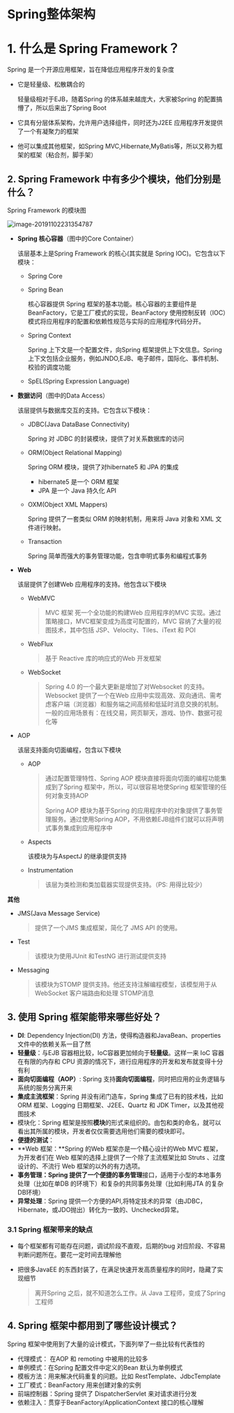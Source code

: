# Spring整体架构

# 1. 什么是 Spring Framework？

Spring 是一个开源应用框架，旨在降低应用程序开发的复杂度

- 它是轻量级、松散耦合的

  轻量级相对于EJB，随着Spring 的体系越来越庞大，大家被Spring 的配置搞懵了，所以后来出了Spring Boot

- 它具有分层体系架构，允许用户选择组件，同时还为J2EE 应用程序开发提供了一个有凝聚力的框架

- 他可以集成其他框架，如Spring MVC,Hibernate,MyBatis等，所以又称为框架的框架（粘合剂，脚手架）

## 2. Spring Framework 中有多少个模块，他们分别是什么？

Spring Framework 的模块图

![image-20191102231354787](https://gitee.com/zszdevelop/blogimage/raw/master/img/image-20191102231354787.png)

- **Spring 核心容器**（图中的Core Container）

  该层基本上是Spring Framework 的核心(其实就是 Spring IOC)。它包含以下模块：

  - Spring Core

  - Spring Bean

    核心容器提供 Spring 框架的基本功能。核心容器的主要组件是BeanFactory，它是工厂模式的实现，BeanFactory 使用控制反转（IOC）模式将应用程序的配置和依赖性规范与实际的应用程序代码分开。

  - Spring Context

    Spring 上下文是一个配置文件，向Spring 框架提供上下文信息。Spring 上下文包括企业服务，例如JNDO,EJB、电子邮件，国际化、事件机制、校验的调度功能

  - SpEL(Spring Expression Language)

- **数据访问**（图中的Data Access）

  该层提供与数据库交互的支持。它包含以下模块：

  - JDBC(Java DataBase Connectivity)

    Spring 对 JDBC 的封装模块，提供了对关系数据库的访问

  - ORM(Object Relational Mapping)

    Spring ORM 模块，提供了对hibernate5 和 JPA 的集成

    - hibernate5 是一个 ORM 框架
    - JPA 是一个 Java 持久化 API

  - OXM(Object XML Mappers)

    Spring 提供了一套类似 ORM 的映射机制，用来将 Java 对象和 XML 文件进行映射。

  - Transaction

    Spring 简单而强大的事务管理功能，包含申明式事务和编程式事务

- **Web**

  该层提供了创建Web 应用程序的支持。他包含以下模块

  - WebMVC 

    >MVC 框架 死一个全功能的构建Web 应用程序的MVC 实现。通过策略接口，MVC框架变成为高度可配置的，MVC 容纳了大量的视图技术，其中包括 JSP、Velocity、Tiles、iText 和 POI

  - WebFlux

    >基于 Reactive 库的响应式的Web 开发框架
  
  - WebSocket
  
    >Spring 4.0 的一个最大更新是增加了对Websocket 的支持。Websocket 提供了一个在Web 应用中实现高效、双向通讯、需考虑客户端（浏览器）和服务端之间高频和低延时消息交换的机制。一般的应用场景有：在线交易，网页聊天，游戏、协作、数据可视化等
  
- AOP

  该层支持面向切面编程，包含以下模块

  - AOP

    >通过配置管理特性、Spring AOP 模块直接将面向切面的编程功能集成到了Spring 框架中，所以，可以很容易地使Spring 框架管理的任何对象支持AOP
    >
    >Spring AOP 模块为基于Spring 的应用程序中的对象提供了事务管理服务。通过使用Spring AOP，不用依赖EJB组件们就可以将声明式事务集成到应用程序中

  - Aspects

    该模块为与AspectJ 的继承提供支持

  - Instrumentation

    >该层为类检测和类加载器实现提供支持。（PS: 用得比较少）

**其他**

- JMS(Java Message Service)

  >提供了一个JMS 集成框架，简化了 JMS API 的使用。

- Test

  >该模块为使用JUnit 和TestNG 进行测试提供支持

- Messaging

  >该模块为STOMP 提供支持。他还支持注解编程模型，该模型用于从WebSocket 客户端路由和处理 STOMP消息

## 3. 使用 Spring 框架能带来哪些好处？

- **DI**: Dependency Injection(DI) 方法，使得构造器和JavaBean、properties 文件中的依赖关系一目了然
- **轻量级**：与EJB 容器相比较，IoC容器更加倾向于**轻量级**。这样一来 IoC 容器在有限的内存和 CPU 资源的情况下，进行应用程序的开发和发布就变得十分有利
- **面向切面编程（AOP）**: Spring 支持**面向切面编程**，同时把应用的业务逻辑与系统的服务分离开来
- **集成主流框架**：Spring 并没有闭门造车，Spring 集成了已有的技术栈，比如ORM 框架、Logging 日期框架、J2EE、Quartz 和 JDK Timer，以及其他视图技术
- 模块化：Spring 框架是按照**模块**的形式来组织的。由包和类的命名，就可以看出其所属的模块，开发者仅仅需要选用他们需要的模块即可。
- **便捷的测试**：
- **Web 框架：**Spring 的Web 框架亦是一个精心设计的Web MVC 框架，为开发者们在 Web 框架的选择上提供了一个除了主流框架比如 Struts 、过度设计的、不流行 Web 框架的以外的有力选项。
- **事务管理：**Spring 提供了一个便捷的**事务管理**接口，适用于小型的本地事务处理（比如在单DB 的环境下）和复杂的共同事务处理（比如利用JTA 的复杂DB环境）
- **异常处理**：Spring 提供一个方便的API,将特定技术的异常（由JDBC，Hibernate，或JDO抛出）转化为一致的、Unchecked异常。

### 3.1 Spring 框架带来的缺点

- 每个框架都有可能存在问题，调试阶段不直观，后期的bug 对应阶段、不容易判断问题所在。要花一定时间去理解他

- 把很多JavaEE 的东西封装了，在满足快速开发高质量程序的同时，隐藏了实现细节

  > 离开Spring 之后，就不知道怎么工作。从 Java 工程师，变成了Spring 工程师

## 4. Spring 框架中都用到了哪些设计模式？

Spring 框架中使用到了大量的设计模式，下面列举了一些比较有代表性的

- 代理模式： 在AOP 和 remoting 中被用的比较多
- 单例模式：在Spring 配置文件中定义的Bean 默认为单例模式
- 模板方法：用来解决代码重复的问题。比如 RestTemplate、JdbcTemplate
- 工厂模式：BeanFactory 用来创建对象的实例
- 前端控制器：Spring 提供了 DispatcherServlet 来对请求进行分发
- 依赖注入：贯穿于BeanFactory/ApplicationContext 接口的核心理解